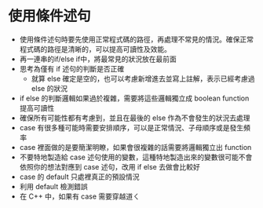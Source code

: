 # 使用條件述句
* 使用條件述句時要先使用正常程式碼的路徑，再處理不常見的情況。確保正常程式碼的路徑是清晰的，可以提高可讀性及效能。
* 再一連串的if/else if中，將最常見的狀況放在最前面
* 思考為僅有 if 述句的判斷是否正確
	* 就算 else 確定是空的，也可以考慮新增進去並寫上註解，表示已經考慮過 else 的狀況
* if else 的判斷邏輯如果過於複雜，需要將這些邏輯獨立成 boolean function 提高可讀性
* 確保所有可能性都有考慮到，並且在最後的 else 作為不會發生的狀況去處理
* case 有很多種可能時需要安排順序，可以是正常情況、子母順序或是發生頻率
* case 裡面做的是要簡潔明瞭，如果會很複雜的話需要將邏輯獨立出 function
* 不要特地製造給 case 述句使用的變數，這種特地製造出來的變數很可能不會依照你的想法對應到 case 述句，改用 if else 去做會比較好
* case 的 default 只處裡真正的預設情況
* 利用 default 檢測錯誤
* 在 C++ 中，如果有 case 需要穿越道ㄑ
<!--stackedit_data:
eyJoaXN0b3J5IjpbLTE3NDY3ODE5ODAsMjU1MjEzMjY5LC00Mz
A4NDcyNzhdfQ==
-->